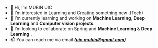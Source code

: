 - 👋 Hi, I’m MUBIN UIC
- 👀 I’m interested in Learning and Creating something new .(Tech) 
- 🌱 I’m currently learning and working on <b>Machine Learning</b>, <b>Deep Learning</b> and <b>Computer vision projects</b>.
- 💞️ I’m looking to collaborate on Spring and <b>Machine Learning </b> & <b>Deep Learning</b> .
- 📫 You can reach me via email <b><i>(uic.mubin@gmail.com)</i></b>

<!---
mubinui/mubinui is a ✨ special ✨ repository because its `README.md` (this file) appears on your GitHub profile.
You can click the Preview link to take a look at your changes.
--->
